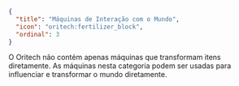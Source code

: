 ```json
{
  "title": "Máquinas de Interação com o Mundo",
  "icon": "oritech:fertilizer_block",
  "ordinal": 3
}
```

O Oritech não contém apenas máquinas que transformam itens diretamente. As máquinas nesta categoria podem ser usadas para
influenciar e transformar o mundo diretamente.
